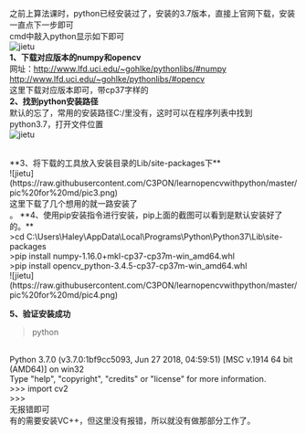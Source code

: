 ﻿之前上算法课时，python已经安装过了，安装的3.7版本，直接上官网下载，安装一直点下一步即可
<br>
cmd中敲入python显示如下即可
<br>![jietu](https://raw.githubusercontent.com/C3PON/learnopencvwithpython/master/pic%20for%20md/pic1.png)
<br>
**1、下载对应版本的numpy和opencv**
<br>
网址：http://www.lfd.uci.edu/~gohlke/pythonlibs/#numpy
<br>
http://www.lfd.uci.edu/~gohlke/pythonlibs/#opencv
<br>
这里下载对应版本即可，带cp37字样的
<br>
**2、找到python安装路径**
<br>
默认的忘了，常用的安装路径C:/里没有，这时可以在程序列表中找到python3.7，打开文件位置
<br>![jietu](https://raw.githubusercontent.com/C3PON/learnopencvwithpython/master/pic%20for%20md/pic2.png)
<br>
 
<br>
**3、将下载的工具放入安装目录的Lib/site-packages下**
<br>![jietu](https://raw.githubusercontent.com/C3PON/learnopencvwithpython/master/pic%20for%20md/pic3.png)
<br>
这里下载了几个想用的就一路安装了
<br>。
**4、使用pip安装指令进行安装，pip上面的截图可以看到是默认安装好了的。**
<br>
>cd C:\Users\Haley\AppData\Local\Programs\Python\Python37\Lib\site-packages
<br>
>pip install numpy-1.16.0+mkl-cp37-cp37m-win_amd64.whl
<br>
>pip install opencv_python-3.4.5-cp37-cp37m-win_amd64.whl
<br>![jietu](https://raw.githubusercontent.com/C3PON/learnopencvwithpython/master/pic%20for%20md/pic4.png)
<br>

**5、验证安装成功**
<br>
>python
<br>
Python 3.7.0 (v3.7.0:1bf9cc5093, Jun 27 2018, 04:59:51) [MSC v.1914 64 bit (AMD64)] on win32
<br>
Type "help", "copyright", "credits" or "license" for more information.
<br>
>>> import cv2
<br>
>>>
<br>
无报错即可
<br>
有的需要安装VC++，但这里没有报错，所以就没有做那部分工作了。
<br>
